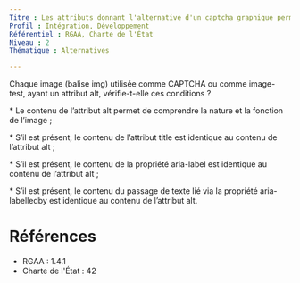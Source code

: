 ```yaml
---
Titre : Les attributs donnant l'alternative d'un captcha graphique permettent de comprendre sa nature et sa fonction.
Profil : Intégration, Développement
Référentiel : RGAA, Charte de l'État
Niveau : 2
Thématique : Alternatives

---
```


Chaque image (balise img) utilisée comme CAPTCHA ou comme image-test, ayant un attribut alt, vérifie-t-elle ces conditions ?

\* Le contenu de l’attribut alt permet de comprendre la nature et la fonction de l’image ;

\* S’il est présent, le contenu de l’attribut title est identique au contenu de l’attribut alt ;

\* S’il est présent, le contenu de la propriété aria-label est identique au contenu de l’attribut alt ;

\* S’il est présent, le contenu du passage de texte lié via la propriété aria-labelledby est identique au contenu de l’attribut alt.

# Références

*   RGAA : 1.4.1
*   Charte de l'État : 42
